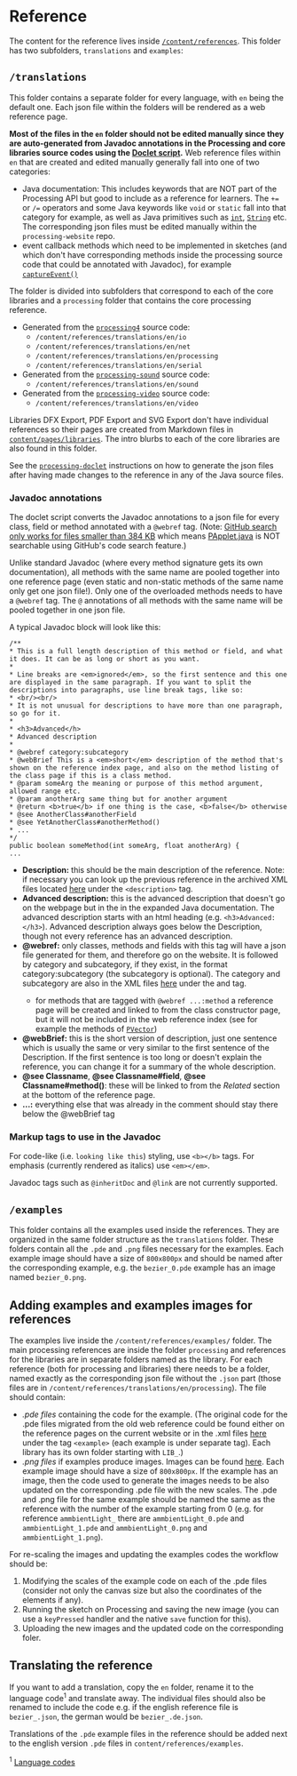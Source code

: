 # Reference

The content for the reference lives inside [`/content/references`](https://github.com/processing/processing-website/tree/main/content/references). This folder has two subfolders, `translations` and `examples`:

## `/translations`

This folder contains a separate folder for every language, with `en` being the default one. Each json file within the folders will be rendered as a web reference page.

**Most of the files in the `en` folder should not be edited manually since they are auto-generated from Javadoc annotations in the Processing and core libraries source codes using the [Doclet script](https://github.com/processing/processing-doclet/blob/main/README.md).** Web reference files within `en` that are created and edited manually generally fall into one of two categories:

- Java documentation: This includes keywords that are NOT part of the Processing API but good to include as a reference for learners. The `+=` or `/=` operators and some Java keywords like `void` or `static` fall into that category for example, as well as Java primitives such as [`int`](https://github.com/processing/processing-website/blob/main/content/references/translations/en/processing/int.json), [`String`](https://github.com/processing/processing-website/blob/main/content/references/translations/en/processing/String.json) etc. The corresponding json files must be edited manually within the `processing-website` repo.
- event callback methods which need to be implemented in sketches (and which don't have corresponding methods inside the processing source code that could be annotated with Javadoc), for example [`captureEvent()`](https://github.com/processing/processing-website/blob/main/content/references/translations/en/video/captureEvent_.json)

The folder is divided into subfolders that correspond to each of the core libraries and a `processing` folder that contains the core processing reference.

- Generated from the [`processing4`](https://github.com/processing/processing4) source code:
  - `/content/references/translations/en/io`
  - `/content/references/translations/en/net`
  - `/content/references/translations/en/processing`
  - `/content/references/translations/en/serial`
- Generated from the [`processing-sound`](https://github.com/processing/processing-sound) source code:
  - `/content/references/translations/en/sound` 
- Generated from the [`processing-video`](https://github.com/processing/processing-video) source code:
  - `/content/references/translations/en/video`

Libraries DFX Export, PDF Export and SVG Export don't have individual references so their pages are created from Markdown files in [`content/pages/libraries`](https://github.com/processing/processing-website/tree/master/content/pages/libraries). The intro blurbs to each of the core libraries are also found in this folder.

See the [`processing-doclet`](https://github.com/processing/processing-doclet/blob/main/README.md) instructions on how to generate the json files after having made changes to the reference in any of the Java source files.

### Javadoc annotations

The doclet script converts the Javadoc annotations to a json file for every class, field or method annotated with a `@webref` tag. (Note: [GitHub search only works for files smaller than 384 KB](https://docs.github.com/en/search-github/searching-on-github/searching-code#considerations-for-code-search) which means [PApplet.java](https://github.com/processing/processing4/blob/main/core/src/processing/core/PApplet.java) is NOT searchable using GitHub's code search feature.)

Unlike standard Javadoc (where every method signature gets its own documentation), all methods with the same name are pooled together into one reference page (even static and non-static methods of the same name only get one json file!). Only one of the overloaded methods needs to have a `@webref` tag. The `@` annotations of all methods with the same name will be pooled together in one json file.

A typical Javadoc block will look like this:

```
/**
* This is a full length description of this method or field, and what it does. It can be as long or short as you want.
*
* Line breaks are <em>ignored</em>, so the first sentence and this one are displayed in the same paragraph. If you want to split the descriptions into paragraphs, use line break tags, like so:
* <br/><br/>
* It is not unusual for descriptions to have more than one paragraph, so go for it.
*
* <h3>Advanced</h>
* Advanced description
*
* @webref category:subcategory
* @webBrief This is a <em>short</em> description of the method that's shown on the reference index page, and also on the method listing of the class page if this is a class method.
* @param someArg the meaning or purpose of this method argument, allowed range etc.
* @param anotherArg same thing but for another argument
* @return <b>true</b> if one thing is the case, <b>false</b> otherwise
* @see AnotherClass#anotherField
* @see YetAnotherClass#anotherMethod()
* ...
*/
public boolean someMethod(int someArg, float anotherArg) {
...
```

- **Description:** this should be the main description of the reference. Note: if necessary you can look up the previous reference in the archived XML files located [here](https://github.com/processing/processing-docs/tree/master/content/api_en) under the `<description>` tag.
- **Advanced description:** this is the advanced description that doesn't go on the webpage but in the in the expanded Java documentation. The advanced description starts with an html heading (e.g. `<h3>Advanced:</h3>`). Advanced description always goes below the Description, though not every reference has an advanced description.
- **@webref:** only classes, methods and fields with this tag will have a json file generated for them, and therefore go on the website. It is followed by category and subcategory, if they exist, in the format category:subcategory (the subcategory is optional). The category and subcategory are also in the XML files [here](https://github.com/processing/processing-docs/tree/master/content/api_en) under the <category> and <subcategory> tag.
  - for methods that are tagged with `@webref ...:method` a reference page will be created and linked to from the class constructor page, but it will not be included in the web reference index (see for example the methods of [`PVector`](https://processing.org/reference/PVector.html))
- **@webBrief:** this is the short version of description, just one sentence which is usually the same or very similar to the first sentence of the Description. If the first sentence is too long or doesn't explain the reference, you can change it for a summary of the whole description.
- **@see Classname**, **@see Classname#field**, **@see Classname#method()**: these will be linked to from the *Related* section at the bottom of the reference page.
- **...:** everything else that was already in the comment should stay there below the @webBrief tag

### Markup tags to use in the Javadoc

For code-like (i.e. `looking like this`) styling, use `<b></b>` tags. For emphasis (currently rendered as italics) use `<em></em>`.

Javadoc tags such as `@inheritDoc` and `@link` are not currently supported.

## `/examples`

This folder contains all the examples used inside the references. They are organized in the same folder structure as the `translations` folder. These folders contain all the `.pde` and `.png` files necessary for the examples. Each example image should have a size of `800x800px` and should be named after the corresponding example, e.g. the `bezier_0.pde` example has an image named `bezier_0.png`.

## Adding examples and examples images for references

The examples live inside the `/content/references/examples/` folder. The main processing references are inside the folder `processing` and references for the libraries are in separate folders named as the library. For each reference (both for processing and libraries) there needs to be a folder, named exactly as the corresponding json file without the `.json` part (those files are in `/content/references/translations/en/processing`). The file should contain:

- _.pde files_ containing the code for the example. (The original code for the .pde files migrated from the old web reference could be found either on the reference pages on the current website or in the .xml files [here](https://github.com/processing/processing-docs/tree/master/content/api_en) under the tag `<example>` (each example is under separate tag). Each library has its own folder starting with `LIB_`.)
- _.png files_ if examples produce images. Images can be found [here](https://github.com/processing/processing-docs/tree/master/content/api_media). Each example image should have a size of `800x800px`. If the example has an image, then the code used to generate the images needs to be also updated on the corresponding .pde file with the new scales. The .pde and .png file for the same example should be named the same as the reference with the number of the example starting from 0 (e.g. for reference `ammbientLight_` there are `ammbientLight_0.pde` and `ammbientLight_1.pde` and `ammbientLight_0.png` and `ammbientLight_1.png`).

For re-scaling the images and updating the examples codes the workflow should be:

1. Modifying the scales of the example code on each of the .pde files (consider not only the canvas size but also the coordinates of the elements if any).
2. Running the sketch on Processing and saving the new image (you can use a `keyPressed` handler and the native `save` function for this).
3. Uploading the new images and the updated code on the corresponding foler.

## Translating the reference

If you want to add a translation, copy the `en` folder, rename it to the language code<sup>1</sup> and translate away. The individual files should also be renamed to include the code e.g. if the english reference file is `bezier_.json`, the german would be `bezier_.de.json`.

Translations of the `.pde` example files in the reference should be added next to the english version `.pde` files in `content/references/examples`.

<sup>1</sup> [Language codes](https://en.wikipedia.org/wiki/List_of_ISO_639-1_codes)
